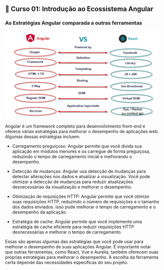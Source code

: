 ## 📝 Curso 01: Introdução ao Ecossistema Angular
### As Estratégias Angular comparada a outras ferramentas

<img src="./img/img-03.jpg">

Angular é um framework completo para desenvolvimento front-end e oferece várias estratégias para melhorar o desempenho de aplicações web. Algumas dessas estratégias incluem:

- Carregamento preguiçoso: Angular permite que você divida sua aplicação em módulos menores e os carregue de forma preguiçosa, reduzindo o tempo de carregamento inicial e melhorando o desempenho.

- Detecção de mudanças: Angular usa detecção de mudanças para detectar alterações nos dados e atualizar a visualização. Você pode otimizar a detecção de mudanças para reduzir atualizações desnecessárias da visualização e melhorar o desempenho.

- Otimização de requisições HTTP: Angular permite que você otimize suas requisições HTTP, reduzindo o número de requisições e o tamanho dos dados enviados. Isso pode melhorar o tempo de carregamento e o desempenho da aplicação.

- Estratégia de cache: Angular permite que você implemente uma estratégia de cache eficiente para reduzir requisições HTTP desnecessárias e melhorar o tempo de carregamento.

Essas são apenas algumas das estratégias que você pode usar para melhorar o desempenho de suas aplicações Angular. É importante notar que outras ferramentas, como React, Vue e Aurelia, também oferecem suas próprias estratégias para melhorar o desempenho. A escolha da ferramenta certa depende das necessidades específicas do seu projeto.